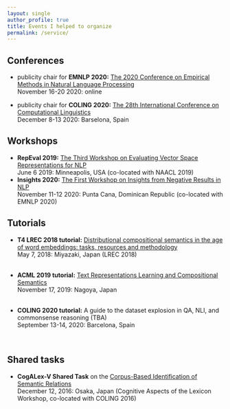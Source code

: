 ```yaml
---
layout: single
author_profile: true
title: Events I helped to organize
permalink: /service/
---
```


## Conferences

* publicity chair for **EMNLP 2020:** [The 2020 Conference on Empirical Methods in Natural Language Processing](https://2020.emnlp.org/) <br/> November 16-20 2020: online


* publicity chair for **COLING 2020:** [The 28th International Conference on Computational Linguistics](https://coling2020.org/) <br/>
            December 8-13 2020: Barselona, Spain
            

## Workshops

* **RepEval 2019:** [The Third Workshop on Evaluating Vector Space Representations for NLP](https://repeval2019.github.io/) <br/>
            June 6 2019: Minneapolis, USA (co-located with NAACL 2019)
* **Insights 2020:** [The First Workshop on Insights from Negative Results in NLP](https://insights-workshop.github.io/) <br/>
            November 11-12 2020: Punta Cana, Dominican Republic (co-located with EMNLP 2020)
            
            
## Tutorials

* **T4 LREC 2018 tutorial:** [Distributional compositional semantics in the age of word embeddings: tasks, resources and methodology](http://text-machine.cs.uml.edu/lrec2018_t4/index.html)<br/>
            May 7, 2018: Miyazaki, Japan (LREC 2018) </p> <br/>
* **ACML 2019 tutorial:** [Text Representations Learning and Compositional Semantics](http://www.acml-conf.org/2019/tutorials/)<br/>
            November 17, 2019: Nagoya, Japan</p> <br/>
* **COLING 2020 tutorial:** A guide to the dataset explosion in QA, NLI, and commonsense reasoning (TBA)<br/>
            September 13-14, 2020: Barcelona, Spain</p> <br/>            
            
## Shared tasks

* **CogALex-V Shared Task** on the [Corpus-Based Identification of Semantic Relations](https://aclweb.org/anthology/papers/W/W16/W16-5309/) <br/>
            December 12, 2016: Osaka, Japan (Cognitive Aspects of the Lexicon Workshop, co-located with COLING 2016) </p> <br/>